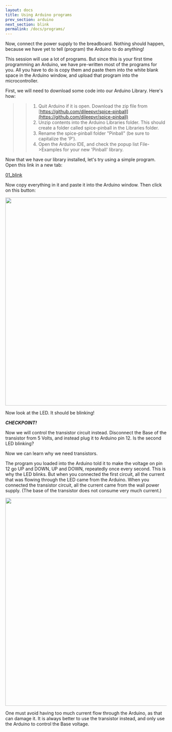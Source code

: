 ```yaml
---
layout: docs
title: Using Arduino programs
prev_section: arduino
next_section: blink
permalink: /docs/programs/
---
```


Now, connect the power supply to the breadboard.
Nothing should happen, because we have yet to tell (program) the Arduino to do anything!

This session will use a lot of programs. But since this is your first
time programming an Arduino, we have pre-written most of the programs
for you. All you have to do is copy them and paste them into the white blank space in the Arduino window, and upload that program into the microcontroller. 

First, we will need to download some code into our Arduino Library. Here's how:
>> 1. Quit Arduino if it is open. Download the zip file from [https://github.com/dileepvr/spice-pinball](https://github.com/dileepvr/spice-pinball)
>> 2. Unzip contents into the Arduino Libraries folder. This should create a folder called spice-pinball in the Libraries folder.
>> 3. Rename the spice-pinball folder "Pinball" (be sure to capitalize the 'P').
>> 4. Open the Arduino IDE, and check the popup list File->Examples for your new 'Pinball' library.

Now that we have our library installed, let's try using a simple program. Open this link in a new tab:

<a href="{{ site.baseurl }}/sketches/01_blink.txt">01_blink</a>

Now copy everything in it and paste
it into the Arduino window. Then click on this button:

<img src="{{ site.baseurl }}/img/arduino-upload.png" style="width: 650px"/>

Now look at the LED. It should be blinking!

**_CHECKPOINT!_**

Now we will control the transistor circuit instead. Disconnect the
Base of the transistor from 5 Volts, and instead plug it to Arduino
pin 12. Is the second LED blinking?

Now we can learn why we need transistors. 

The program you loaded into
the Arduino told it to make the voltage on pin 12 go UP and DOWN, UP
and DOWN, repeatedly once every second. This is why the LED
blinks. But when you connected the first circuit, all the current that was flowing through the LED came from the Arduino. When you connected the transistor circuit, all the current came from the wall power supply. (The base of the transistor does not consume very much current.)

<img src="{{ site.baseurl }}/img/bad-good.png" style="width: 650px"/>

One must avoid having too much current flow through the Arduino, as
that can damage it. It is always better to use the transistor instead, and only use the Arduino to control the Base voltage.

